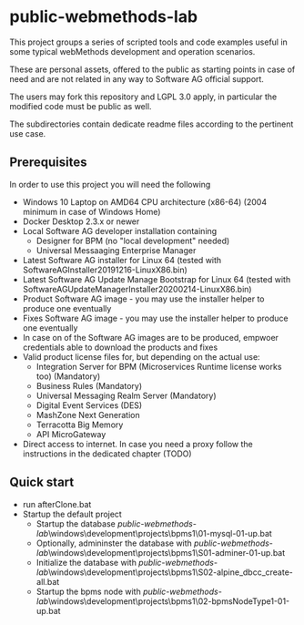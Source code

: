 # public-webmethods-lab

This project groups a series of scripted tools and code examples useful in some typical webMethods development and operation scenarios.

These are personal assets, offered to the public as starting points in case of need and are not related in any way to Software AG official support.

The users may fork this repository and LGPL 3.0 apply, in particular the modified code must be public as well.

The subdirectories contain dedicate readme files according to the pertinent use case.

## Prerequisites

In order to use this project you will need the following

- Windows 10 Laptop on AMD64 CPU architecture (x86-64) (2004 minimum in case of Windows Home)
- Docker Desktop 2.3.x or newer
- Local Software AG developer installation containing
  - Designer for BPM (no "local development" needed)
  - Universal Messaaging Enterprise Manager
- Latest Software AG installer for Linux 64 (tested with SoftwareAGInstaller20191216-LinuxX86.bin)
- Latest Software AG Update Manage Bootstrap for Linux 64 (tested with SoftwareAGUpdateManagerInstaller20200214-LinuxX86.bin)
- Product Software AG image - you may use the installer helper to produce one eventually
- Fixes Software AG image - you may use the installer helper to produce one eventually
- In case on of the Software AG images are to be produced, empwoer credentials able to download the products and fixes
- Valid product license files for, but depending on the actual use:
  - Integration Server for BPM (Microservices Runtime license works too) (Mandatory)
  - Business Rules (Mandatory)
  - Universal Messaging Realm Server (Mandatory)
  - Digital Event Services (DES)
  - MashZone Next Generation
  - Terracotta Big Memory
  - API MicroGateway
- Direct access to internet. In case you need a proxy follow the instructions in the dedicated chapter (TODO)

## Quick start

- run afterClone.bat
- Startup the default project
  - Startup the database _public-webmethods-lab_\windows\development\projects\bpms1\01-mysql-01-up.bat
  - Optionally, admininster the database with _public-webmethods-lab_\windows\development\projects\bpms1\S01-adminer-01-up.bat
  - Initialize the database with _public-webmethods-lab_\windows\development\projects\bpms1\S02-alpine_dbcc_create-all.bat
  - Startup the bpms node with _public-webmethods-lab_\windows\development\projects\bpms1\02-bpmsNodeType1-01-up.bat
